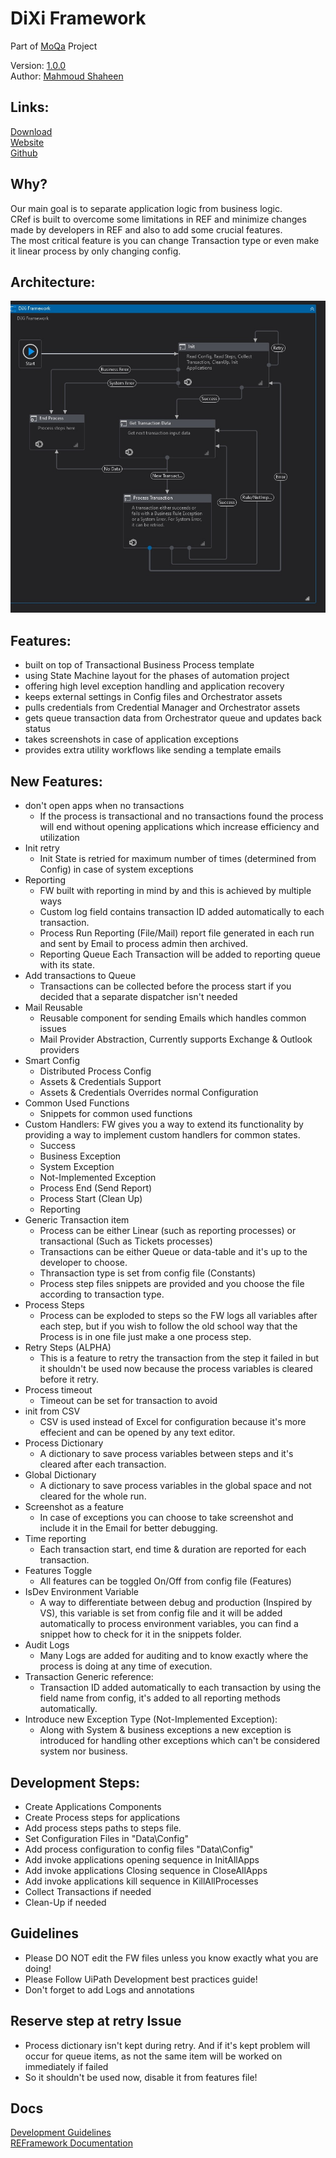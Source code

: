 # DiXi Framework

Part of [MoQa](https://moqa.moshaheen.com/) Project  

Version: [1.0.0](https://github.com/Moqa-Dev/DiXi/releases/tag/1.0.0)  
Author: [Mahmoud Shaheen](https://www.moshaheen.com/)
## Links:
[Download](https://github.com/Moqa-Dev/DiXi/releases/download/1.0.0/DiXi.zip)  
[Website](https://moqa.moshaheen.com/DiXi/)  
[Github](https://github.com/Moqa-Dev/DiXi/)  

## Why?
Our main goal is to separate application logic from business logic.  
CRef is built to overcome some limitations in REF and minimize changes made by developers in REF and also to add some crucial features.  
The most critical feature is you can change Transaction type or even make it linear process by only changing config.  

## Architecture:
![](./Documentation/Main.jpg)

## Features:
* built on top of Transactional Business Process template
* using State Machine layout for the phases of automation project
* offering high level exception handling and application recovery
* keeps external settings in Config files and Orchestrator assets
* pulls credentials from Credential Manager and Orchestrator assets
* gets queue transaction data from Orchestrator queue and updates back status
* takes screenshots in case of application exceptions
* provides extra utility workflows like sending a template emails

## New Features:
* don't open apps when no transactions
	* If the process is transactional and no transactions found the process will end without opening applications which increase efficiency and utilization
* Init retry
	* Init State is retried for maximum number of times (determined from Config) in case of system exceptions
* Reporting
	* FW built with reporting in mind by and this is achieved by multiple ways
	* Custom log field contains transaction ID added automatically to each transaction.
	* Process Run Reporting (File/Mail) report file generated in each run and sent by Email to process admin then archived.
	* Reporting Queue Each Transaction will be added to reporting queue with its state.
* Add transactions to Queue
	* Transactions can be collected before the process start if you decided that a separate dispatcher isn't needed
* Mail Reusable
	* Reusable component for sending Emails which handles common issues
	* Mail Provider Abstraction, Currently supports Exchange & Outlook providers
* Smart Config
	* Distributed Process Config
	* Assets & Credentials Support
	* Assets & Credentials Overrides normal Configuration
* Common Used Functions
	* Snippets for common used functions
* Custom Handlers:
	FW gives you a way to extend its functionality by providing a way to implement custom handlers for common states.
	* Success
	* Business Exception
	* System Exception
	* Not-Implemented Exception
	* Process End (Send Report)
	* Process Start (Clean Up)
	* Reporting
* Generic Transaction item
	* Process can be either Linear (such as reporting processes) or transactional (Such as Tickets processes)
	* Transactions can be either Queue or data-table and it's up to the developer to choose.
	* Thransaction type is set from config file (Constants)
	* Process step files snippets are provided and you choose the file according to transaction type.
* Process Steps
	* Process can be exploded to steps so the FW logs all variables after each step, but if you wish to follow the old school way that the Process is in one file just make a one process step.
* Retry Steps (ALPHA)
	* This is a feature to retry the transaction from the step it failed in but it shouldn't be used now because the process variables is cleared before it retry.
* Process timeout
	* Timeout can be set for transaction to avoid 
* init from CSV
	* CSV is used instead of Excel for configuration because it's more effecient and can be opened by any text editor.
* Process Dictionary
	* A dictionary to save process variables between steps and it's cleared after each transaction.
* Global Dictionary
	* A dictionary to save process variables in the global space and not cleared for the whole run.
* Screenshot as a feature
	* In case of exceptions you can choose to take screenshot and include it in the Email for better debugging.
* Time reporting
	* Each transaction start, end time & duration are reported for each transaction.
* Features Toggle
	* All features can be toggled On/Off from config file (Features)
* IsDev Environment Variable
	* A way to differentiate between debug and production (Inspired by VS), this variable is set from config file and it will be added automatically to process environment variables, you can find a snippet how to check for it in the snippets folder. 
* Audit Logs
	* Many Logs are added for auditing and to know exactly where the process is doing at any time of execution.
* Transaction Generic reference:
	* Transaction ID added automatically to each transaction by using the field name from config, it's added to all reporting methods automatically.
* Introduce new Exception Type (Not-Implemented Exception):
	* Along with System & business exceptions a new exception is introduced for handling other exceptions which can't be considered system nor business.

## Development Steps:
* Create Applications Components
* Create Process steps for applications
* Add process steps paths to steps file.
* Set Configuration Files in "Data\Config"
* Add process configuration to config files "Data\Config"
* Add invoke applications opening sequence in InitAllApps
* Add invoke applications Closing sequence in CloseAllApps
* Add invoke applications kill sequence in KillAllProcesses
* Collect Transactions if needed 
* Clean-Up if needed

## Guidelines
* Please DO NOT edit the FW files unless you know exactly what you are doing!
* Please Follow UiPath Development best practices guide!
* Don't forget to add Logs and annotations

## Reserve step at retry Issue
* Process dictionary isn't kept during retry. And if it's kept problem will occur for queue items, as not the same item will be worked on immediately if failed
* So it shouldn't be used now, disable it from features file!


## Docs
[Development Guidelines](./Documentation/UiPathBestPractices.pdf)  
[REFramework Documentation](./Documentation/REFrameworkDocumentation.pdf)  
